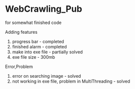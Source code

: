 # WebCrawling_Pub
for somewhat finished code

Adding features
 1. progress bar - completed
 2. finished alarm - completed
 3. make into exe file - partially solved
 4. exe file size - 300mb

Error,Problem
 1. error on searching image - solved
 2. not working in exe file, problem in MultiThreading - solved
